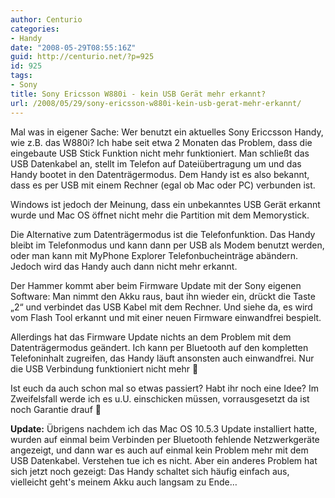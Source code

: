 ```yaml
---
author: Centurio
categories:
- Handy
date: "2008-05-29T08:55:16Z"
guid: http://centurio.net/?p=925
id: 925
tags:
- Sony
title: Sony Ericsson W880i - kein USB Gerät mehr erkannt?
url: /2008/05/29/sony-ericsson-w880i-kein-usb-gerat-mehr-erkannt/
---
```

Mal was in eigener Sache: Wer benutzt ein aktuelles Sony Ericcsson Handy, wie z.B. das W880i? Ich habe seit etwa 2 Monaten das Problem, dass die eingebaute USB Stick Funktion nicht mehr funktioniert. Man schließt das USB Datenkabel an, stellt im Telefon auf Dateiübertragung um und das Handy bootet in den Datenträgermodus. Dem Handy ist es also bekannt, dass es per USB mit einem Rechner (egal ob Mac oder PC) verbunden ist.

Windows ist jedoch der Meinung, dass ein unbekanntes USB Gerät erkannt wurde und Mac OS öffnet nicht mehr die Partition mit dem Memorystick.

Die Alternative zum Datenträgermodus ist die Telefonfunktion. Das Handy bleibt im Telefonmodus und kann dann per USB als Modem benutzt werden, oder man kann mit MyPhone Explorer Telefonbucheinträge abändern. Jedoch wird das Handy auch dann nicht mehr erkannt.

Der Hammer kommt aber beim Firmware Update mit der Sony eigenen Software: Man nimmt den Akku raus, baut ihn wieder ein, drückt die Taste &#8222;2&#8220; und verbindet das USB Kabel mit dem Rechner. Und siehe da, es wird vom Flash Tool erkannt und mit einer neuen Firmware einwandfrei bespielt.

Allerdings hat das Firmware Update nichts an dem Problem mit dem Datenträgermodus geändert. Ich kann per Bluetooth auf den kompletten Telefoninhalt zugreifen, das Handy läuft ansonsten auch einwandfrei. Nur die USB Verbindung funktioniert nicht mehr 🙁

Ist euch da auch schon mal so etwas passiert? Habt ihr noch eine Idee? Im Zweifelsfall werde ich es u.U. einschicken müssen, vorrausgesetzt da ist noch Garantie drauf 🙁

**Update:** Übrigens nachdem ich das Mac OS 10.5.3 Update installiert hatte, wurden auf einmal beim Verbinden per Bluetooth fehlende Netzwerkgeräte angezeigt, und dann war es auch auf einmal kein Problem mehr mit dem USB Datenkabel. Verstehen tue ich es nicht. Aber ein anderes Problem hat sich jetzt noch gezeigt: Das Handy schaltet sich häufig einfach aus, vielleicht geht's meinem Akku auch langsam zu Ende&#8230;